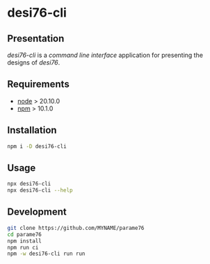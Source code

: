 desi76-cli
==========


Presentation
------------

*desi76-cli* is a *command line interface* application for presenting the designs of *desi76*.


Requirements
------------

- [node](https://nodejs.org) > 20.10.0
- [npm](https://docs.npmjs.com/cli) > 10.1.0


Installation
------------

```bash
npm i -D desi76-cli
```


Usage
-----

```bash
npx desi76-cli
npx desi76-cli --help
```


Development
-----------

```bash
git clone https://github.com/MYNAME/parame76
cd parame76
npm install
npm run ci
npm -w desi76-cli run run
```

